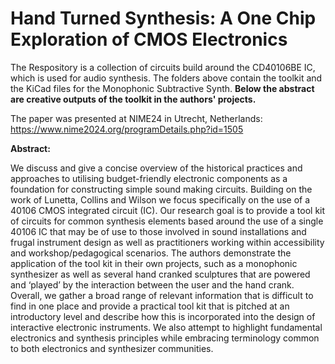 # Hand Turned Synthesis: A One Chip Exploration of CMOS Electronics
The Respository is a collection of circuits build around the CD40106BE IC, which is used for audio synthesis. The folders above contain the toolkit and the KiCad files for the Monophonic Subtractive Synth. **Below the abstract are creative outputs of the toolkit in the authors' projects.**

The paper was presented at NIME24 in Utrecht, Netherlands: https://www.nime2024.org/programDetails.php?id=1505

**Abstract:**

We discuss and give a concise overview of the historical
practices and approaches to utilising budget-friendly electronic
components as a foundation for constructing simple sound
making circuits. Building on the work of Lunetta, Collins and
Wilson we focus specifically on the use of a 40106 CMOS
integrated circuit (IC). Our research goal is to provide a tool kit
of circuits for common synthesis elements based around the use
of a single 40106 IC that may be of use to those involved in
sound installations and frugal instrument design as well as
practitioners working within accessibility and
workshop/pedagogical scenarios. The authors demonstrate the
application of the tool kit in their own projects, such as a
monophonic synthesizer as well as several hand cranked
sculptures that are powered and ‘played’ by the interaction
between the user and the hand crank. Overall, we gather a broad
range of relevant information that is difficult to find in one place
and provide a practical tool kit that is pitched at an introductory
level and describe how this is incorporated into the design of
interactive electronic instruments. We also attempt to highlight
fundamental electronics and synthesis principles while
embracing terminology common to both electronics and
synthesizer communities.



